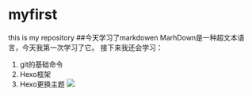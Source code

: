# myfirst


this is my repository
##今天学习了markdowen
MarhDown是一种超文本语言，今天我第一次学习了它。
接下来我还会学习：
1. git的基础命令
2. Hexo框架
3. Hexo更换主题
![](https://qgt-style.oss-cn-hangzhou.aliyuncs.com/newcoursep4/g1/g1-2-2/tenor.gif)
